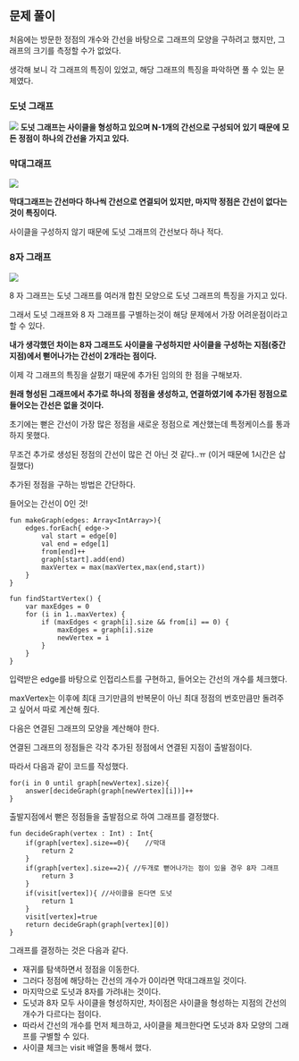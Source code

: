 ## 문제 풀이

처음에는 방문한 정점의 개수와 간선을 바탕으로 그래프의 모양을 구하려고 했지만, 그래프의 크기를 측정할 수가 없었다.

생각해 보니 각 그래프의 특징이 있었고, 해당 그래프의 특징을 파악하면 풀 수 있는 문제였다.

### 도넛 그래프
![](https://blog.kakaocdn.net/dn/bT3cha/btsFUEhEDwm/9SBSbneyFPKNEHbJSM4cx1/img.png)
**도넛 그래프는 사이클을 형성하고 있으며 N-1개의 간선으로 구성되어 있기 때문에 모든 정점이 하나의 간선을 가지고 있다.**

### 막대그래프

![](https://blog.kakaocdn.net/dn/ohYyB/btsFUDwg2ZH/kkoWT0AQ1sjz9KRtRqVA8K/img.png)

**막대그래프는 간선마다 하나씩 간선으로 연결되어 있지만, 마지막 정점은 간선이 없다는 것이 특징이다.**

사이클을 구성하지 않기 때문에 도넛 그래프의 간선보다 하나 적다.

### 8자 그래프

![](https://blog.kakaocdn.net/dn/cEzIZQ/btsFTfpdPK4/ZKKCXHZV8rWYqJTFYxe4r0/img.png)

8 자 그래프는 도넛 그래프를 여러개 합친 모양으로 도넛 그래프의 특징을 가지고 있다.

그래서 도넛 그래프와 8 자 그래프를 구별하는것이 해당 문제에서 가장 어려운점이라고 할 수 있다.

**내가 생각했던 차이는 8자 그래프도 사이클을 구성하지만 사이클을 구성하는 지점(중간지점)에서 뻗어나가는 간선이 2개라는 점이다.**

이제 각 그래프의 특징을 살폈기 때문에 추가된 임의의 한 점을 구해보자.

**원래 형성된 그래프에서 추가로 하나의 정점을 생성하고, 연결하였기에 추가된 정점으로 들어오는 간선은 없을 것이다.**

초기에는 뻗은 간선이 가장 많은 정점을 새로운 정점으로 계산했는데 특정케이스를 통과하지 못했다.

무조건 추가로 생성된 정점의 간선이 많은 건 아닌 것 같다..ㅠ (이거 때문에 1시간은 삽질했다)

추가된 정점을 구하는 방법은 간단하다.

들어오는 간선이 0인 것!

```
fun makeGraph(edges: Array<IntArray>){
    edges.forEach{ edge->
        val start = edge[0]
        val end = edge[1]
        from[end]++
        graph[start].add(end)
        maxVertex = max(maxVertex,max(end,start))
    }
}

fun findStartVertex() {
    var maxEdges = 0
    for (i in 1..maxVertex) {
        if (maxEdges < graph[i].size && from[i] == 0) {
            maxEdges = graph[i].size
            newVertex = i
        }
    }
}
```

입력받은 edge를 바탕으로 인접리스트를 구현하고, 들어오는 간선의 개수를 체크했다.

maxVertex는 이후에 최대 크기만큼의 반복문이 아닌 최대 정점의 번호만큼만 돌려주고 싶어서 따로 계산해 줬다.

다음은 연결된 그래프의 모양을 계산해야 한다.

연결된 그래프의 정점들은 각각 추가된 정점에서 연결된 지점이 출발점이다.

따라서 다음과 같이 코드를 작성했다.

```
for(i in 0 until graph[newVertex].size){
    answer[decideGraph(graph[newVertex][i])]++
}
```

출발지점에서 뻗은 정점들을 출발점으로 하여 그래프를 결정했다.

```
fun decideGraph(vertex : Int) : Int{
    if(graph[vertex].size==0){    //막대
        return 2
    }
    if(graph[vertex].size==2){ //두개로 뻗어나가는 점이 있을 경우 8자 그래프
        return 3
    }
    if(visit[vertex]){ //사이클을 돈다면 도넛
        return 1
    }
    visit[vertex]=true
    return decideGraph(graph[vertex][0])
}
```

그래프를 결정하는 것은 다음과 같다.

-   재귀를 탐색하면서 정점을 이동한다.
-   그러다 정점에 해당하는 간선의 개수가 0이라면 막대그래프일 것이다.
-   마지막으로 도넛과 8자를 가려내는 것이다.
-   도넛과 8자 모두 사이클을 형성하지만, 차이점은 사이클을 형성하는 지점의 간선의 개수가 다르다는 점이다.
-   따라서 간선의 개수를 먼저 체크하고, 사이클을 체크한다면 도넛과 8자 모양의 그래프를 구별할 수 있다.
-   사이클 체크는 visit 배열을 통해서 했다.